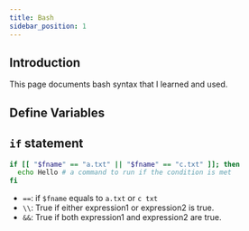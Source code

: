 ```yaml
---
title: Bash
sidebar_position: 1
---
```


## Introduction

This page documents bash syntax that I learned and used.

## Define Variables

## `if` statement

```bash
if [[ "$fname" == "a.txt" || "$fname" == "c.txt" ]]; then 
  echo Hello # a command to run if the condition is met
fi
```

- `==`: if `$fname` equals to `a.txt` or `c txt`
- `\\`: True if either expression1 or expression2 is true.
- `&&`: True if both expression1 and expression2 are true.

## 